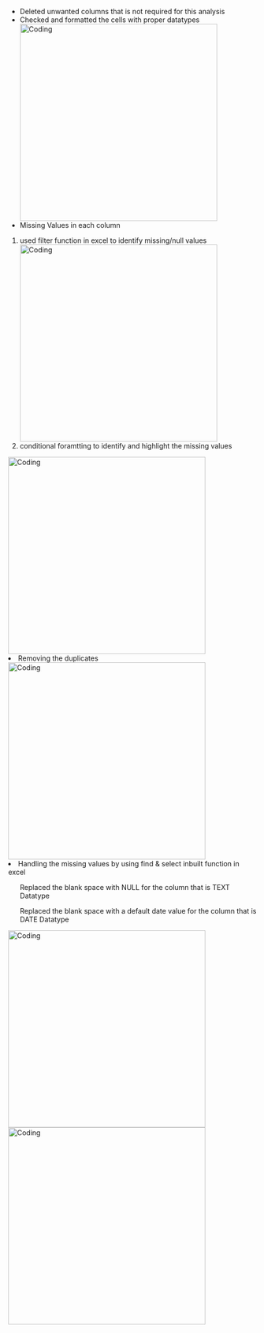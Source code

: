 <ul>
<li>Deleted unwanted columns that is not required for this analysis</li>
<li>Checked and formatted the cells with proper datatypes</li>
<img width="400" alt="Coding" src="https://github.com/Mariyajoseph24/SugarFit-Sentiment-Insights-Google-Play-Store-Review-Analysis-and-Power-BI-Reporting/assets/91487663/984f4495-5552-4e3b-bfb4-674fde38bc45">
  
<li>Missing Values in each column</li></ul>
<ol>
<li>used filter function in excel to identify missing/null values</li>
<img width="400" alt="Coding" src="https://github.com/Mariyajoseph24/SugarFit-Sentiment-Insights-Google-Play-Store-Review-Analysis-and-Power-BI-Reporting/assets/91487663/9c97b9ed-40ba-4fa2-b7b1-a963d60afcf5">

<li>conditional foramtting to identify and highlight the missing values</li></ol>
<img width="400" alt="Coding" src="https://github.com/Mariyajoseph24/SugarFit-Sentiment-Insights-Google-Play-Store-Review-Analysis-and-Power-BI-Reporting/assets/91487663/bac7f686-a690-414e-b0d5-9b99b2d819c7">

<li>Removing the duplicates</li>
<img width="400" alt="Coding" src="https://github.com/Mariyajoseph24/SugarFit-Sentiment-Insights-Google-Play-Store-Review-Analysis-and-Power-BI-Reporting/assets/91487663/bab31516-23dc-4433-a9e9-6ebdff1b5f71">

<li>Handling the missing values by using find & select inbuilt function in excel</li>
<ol>Replaced the blank space with NULL for the column that is TEXT Datatype</ol>
<ol>Replaced the blank space with a default date value for the column that is DATE Datatype</ol></ul>
<img width="400" alt="Coding" src="https://github.com/Mariyajoseph24/SugarFit-Sentiment-Insights-Google-Play-Store-Review-Analysis-and-Power-BI-Reporting/assets/91487663/c669aeed-ea8b-4a4f-a00e-e63faee38639">
<img width="400" alt="Coding" src="https://github.com/Mariyajoseph24/SugarFit-Sentiment-Insights-Google-Play-Store-Review-Analysis-and-Power-BI-Reporting/assets/91487663/ebc37967-7369-40fa-8fb1-51438bd9b5a6">
